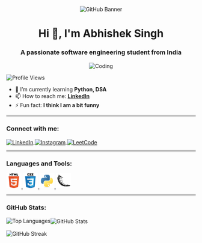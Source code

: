 <p align="center">
  <img src="https://raw.githubusercontent.com/Abhishek-Singh-2008/Abhishek-Singh-2008/refs/heads/main/DALL%C2%B7E%202025-02-26%2001.34.09%20-%20A%20highly%20detailed%2C%20futuristic%20dark-themed%20banner%20featuring%20the%20name%20'Abhishek%20Singh'%20in%20a%20sleek%2C%20modern%20font%2C%20with%20the%20tagline%20'Engineer%20by%20Passion%2C%20C.webp" alt="GitHub Banner">
</p>


<h1 align="center">Hi 👋, I'm Abhishek Singh</h1>
<h3 align="center">A passionate software engineering student from India</h3>


<p align="center">
  <img align="center" alt="Coding" width="400" src="https://user-images.githubusercontent.com/55389276/140866485-8fb1c876-9a8f-4d6a-98dc-08c4981eaf70.gif">
</p>

<!-- Profile Views -->
<p align="left"> 
  <img src="https://komarev.com/ghpvc/?username=abhishek-singh-2008&label=Profile%20views&color=0e75b6&style=flat" alt="Profile Views" width="40" />
</p>

<!-- About Me -->
- 🌱 I’m currently learning **Python, DSA**  
- 📫 How to reach me: **[LinkedIn](https://www.linkedin.com/in/abhishek-singh-2008/)**  
- ⚡ Fun fact: **I think I am a bit funny**  

---

<!-- Connect with me -->
<h3 align="left">Connect with me:</h3>
<p align="left">
  <a href="https://linkedin.com/in/abhishek-singh-2008" target="_blank">
    <img align="center" src="https://raw.githubusercontent.com/rahuldkjain/github-profile-readme-generator/master/src/images/icons/Social/linked-in-alt.svg" alt="LinkedIn" height="30" width="40" />
  </a>
  <a href="https://instagram.com/_.abhisheksingh1420" target="_blank">
    <img align="center" src="https://raw.githubusercontent.com/rahuldkjain/github-profile-readme-generator/master/src/images/icons/Social/instagram.svg" alt="Instagram" height="30" width="40" />
  </a>
  <a href="https://www.leetcode.com/abhishek_2008" target="_blank">
    <img align="center" src="https://raw.githubusercontent.com/rahuldkjain/github-profile-readme-generator/master/src/images/icons/Social/leet-code.svg" alt="LeetCode" height="30" width="40" />
  </a>
</p>

---

<!-- Languages and Tools -->
<h3 align="left">Languages and Tools:</h3>
<p align="left">
  <a href="https://www.w3.org/html/" target="_blank">
    <img src="https://raw.githubusercontent.com/devicons/devicon/master/icons/html5/html5-original-wordmark.svg" alt="HTML5" width="40" height="40"/>
  </a>
  <a href="https://www.w3schools.com/css/" target="_blank">
    <img src="https://raw.githubusercontent.com/devicons/devicon/master/icons/css3/css3-original-wordmark.svg" alt="CSS3" width="40" height="40"/>
  </a>
  <a href="https://www.python.org" target="_blank">
    <img src="https://raw.githubusercontent.com/devicons/devicon/master/icons/python/python-original.svg" alt="Python" width="40" height="40"/>
  </a>
  <a href="https://flask.palletsprojects.com/" target="_blank">
    <img src="https://raw.githubusercontent.com/devicons/devicon/master/icons/flask/flask-original.svg" alt="Flask" width="40" height="40"/>
  </a>
</p>

---

<!-- GitHub Stats -->
<h3 align="left">GitHub Stats:</h3>
<p>
  <img align="left" src="https://github-readme-stats.vercel.app/api/top-langs/?username=abhishek-singh-2008&show_icons=true&locale=en&layout=compact" alt="Top Languages" />
</p>

<p>
  <img align="center" src="https://github-readme-stats.vercel.app/api?username=abhishek-singh-2008&show_icons=true&locale=en" alt="GitHub Stats" />
</p>

<p>
  <img align="center" src="https://github-readme-streak-stats.herokuapp.com/?user=abhishek-singh-2008" alt="GitHub Streak" />
</p>
